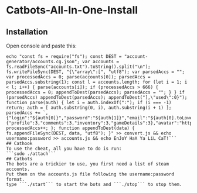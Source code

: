 # Catbots-All-In-One-Install
## Installation
Open console and paste this:
```dep=""; [ ! -x $(command -v npm) ] && dep="npm $dep"; [ ! -x $(command -v firejail) ] && dep="firejail $dep"; [ ! -x $(command -v route) ] && dep="net-tools $dep"; [ ! -x $(command -v xhost) ] && dep="xorg-xhost $dep"; [ $dep != ""] && sudo pacman -S $dep && git clone https://github.com/nullworks/catbot-setup && cd catbot-setup && bash <(wget -qO- https://raw.githubusercontent.com/nullworks/One-in-all-cathook-install/master/install-all) && ./install-catbots && cd ~/.steam/steam/steamapps/common/Team\ Fortress\ 2/tf/maps && git clone --recursive https://github.com/nullworks/catbot-database && sudo chmod 755 -R . && mv catbot-database/nav\ meshes/* . && rm -rf catbot-database && cd - && sed -i '1!d' convert.js && 
echo "const fs = require("fs"); const DEST = "account-generator/accounts.cg.json"; var accounts = fs.readFileSync("accounts.txt").toString().split("\n"); fs.writeFileSync(DEST, "{\"array\":[", "utf8"); var parsedAccs = ""; var processedAccs = 0; parse(accounts[0]); parsedAccs = parsedAccs.substring(1); const l = accounts.length; for (let i = 1; i < l; i++) { parse(accounts[i]); if (processedAccs > 666) { processedAccs = 0; appendToDest(parsedAccs); parsedAccs = ""; } } if (parsedAccs) appendToDest(parsedAccs); appendToDest("],\"used\":0}"); function parse(auth) { let i = auth.indexOf(":"); if (i === -1) return; auth = [ auth.substring(0, i), auth.substring(i + 1) ]; parsedAccs += `,{"login":"${auth[0]}","password":"${auth[1]}","email":"${auth[0].toLowerCase()}@inboxkitten.com","community":true,"privacy":{"profile":3,"comments":3,"inventory":3,"gameDetails":3},"avatar":"https://i.imgur.com/avatar.png","summary":"summary","username":"${auth[0]}","created":1533672324,"steamID":"1234567891234567"}`; processedAccs++; }; function appendToDest(data) { fs.appendFileSync(DEST, data, "utf8"); }" >> convert.js && echo username:password >> accounts.js && echo EnJoY HaX Ya LiL CaT!```
## Cathook
To use the cheat, all you have to do is run:
```sudo ./attach```
## Catbots
The bots are a trickier to use, you first need a list of steam accounts.
Put them on the accounts.js file following the username:password format.
type ```./start``` to start the bots and ```./stop``` to stop them.
